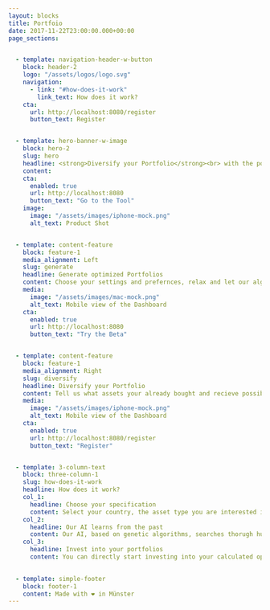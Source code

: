 ```yaml
---
layout: blocks
title: Portfoio
date: 2017-11-22T23:00:00.000+00:00
page_sections:


  - template: navigation-header-w-button
    block: header-2
    logo: "/assets/logos/logo.svg"
    navigation:
      - link: "#how-does-it-work"
        link_text: How does it work?
    cta:
      url: http://localhost:8080/register
      button_text: Register


  - template: hero-banner-w-image
    block: hero-2
    slug: hero
    headline: <strong>Diversify your Portfolio</strong><br> with the power of AI
    content:
    cta:
      enabled: true
      url: http://localhost:8080
      button_text: "Go to the Tool"
    image:
      image: "/assets/images/iphone-mock.png"
      alt_text: Product Shot


  - template: content-feature
    block: feature-1
    media_alignment: Left
    slug: generate
    headline: Generate optimized Portfolios
    content: Choose your settings and prefernces, relax and let our algorithm do your work. Choose from a set of optimized portfolios based on your risk return preferneces.
    media:
      image: "/assets/images/mac-mock.png"
      alt_text: Mobile view of the Dashboard
    cta:
      enabled: true
      url: http://localhost:8080
      button_text: "Try the Beta"


  - template: content-feature
    block: feature-1
    media_alignment: Right
    slug: diversify
    headline: Diversify your Portfolio
    content: Tell us what assets your already bought and recieve possibilities to diversity your portfolio and lower the risk of fluctuations.
    media:
      image: "/assets/images/iphone-mock.png"
      alt_text: Mobile view of the Dashboard
    cta:
      enabled: true
      url: http://localhost:8080/register
      button_text: "Register"


  - template: 3-column-text
    block: three-column-1
    slug: how-does-it-work
    headline: How does it work?
    col_1:
      headline: Choose your specification
      content: Select your country, the asset type you are interested in and the timerage of which the AI learns.
    col_2:
      headline: Our AI learns from the past
      content: Our AI, based on genetic algorithms, searches thorugh hundredthousand of assets and learns to combine these into diversified portfolios.
    col_3:
      headline: Invest into your portfolios
      content: You can directly start investing into your calculated optimized portfolios, through our service. 

 
  - template: simple-footer
    block: footer-1
    content: Made with ❤︎ in Münster
---
```

